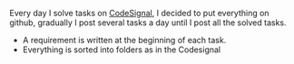 Every day I solve tasks on <a href="https://app.codesignal.com" target="_blank">CodeSignal</a>, I decided to put everything on github, gradually I post several tasks a day until I post all the solved tasks.
* А requirement is written аt the beginning of each task.
* Everything is sorted into folders as in the Codesignal